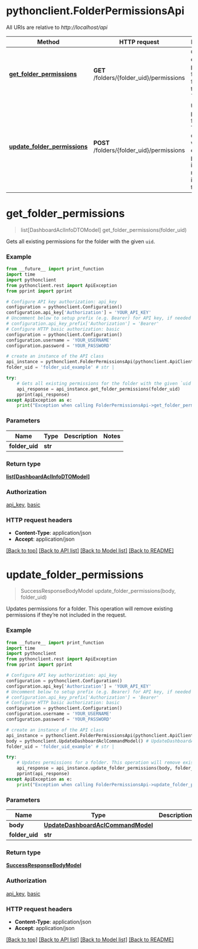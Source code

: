 # pythonclient.FolderPermissionsApi

All URIs are relative to *http://localhost/api*

Method | HTTP request | Description
------------- | ------------- | -------------
[**get_folder_permissions**](FolderPermissionsApi.md#get_folder_permissions) | **GET** /folders/{folder_uid}/permissions | Gets all existing permissions for the folder with the given &#x60;uid&#x60;.
[**update_folder_permissions**](FolderPermissionsApi.md#update_folder_permissions) | **POST** /folders/{folder_uid}/permissions | Updates permissions for a folder. This operation will remove existing permissions if they’re not included in the request.


# **get_folder_permissions**
> list[DashboardAclInfoDTOModel] get_folder_permissions(folder_uid)

Gets all existing permissions for the folder with the given `uid`.

### Example
```python
from __future__ import print_function
import time
import pythonclient
from pythonclient.rest import ApiException
from pprint import pprint

# Configure API key authorization: api_key
configuration = pythonclient.Configuration()
configuration.api_key['Authorization'] = 'YOUR_API_KEY'
# Uncomment below to setup prefix (e.g. Bearer) for API key, if needed
# configuration.api_key_prefix['Authorization'] = 'Bearer'
# Configure HTTP basic authorization: basic
configuration = pythonclient.Configuration()
configuration.username = 'YOUR_USERNAME'
configuration.password = 'YOUR_PASSWORD'

# create an instance of the API class
api_instance = pythonclient.FolderPermissionsApi(pythonclient.ApiClient(configuration))
folder_uid = 'folder_uid_example' # str | 

try:
    # Gets all existing permissions for the folder with the given `uid`.
    api_response = api_instance.get_folder_permissions(folder_uid)
    pprint(api_response)
except ApiException as e:
    print("Exception when calling FolderPermissionsApi->get_folder_permissions: %s\n" % e)
```

### Parameters

Name | Type | Description  | Notes
------------- | ------------- | ------------- | -------------
 **folder_uid** | **str**|  | 

### Return type

[**list[DashboardAclInfoDTOModel]**](DashboardAclInfoDTOModel.md)

### Authorization

[api_key](../README.md#api_key), [basic](../README.md#basic)

### HTTP request headers

 - **Content-Type**: application/json
 - **Accept**: application/json

[[Back to top]](#) [[Back to API list]](../README.md#documentation-for-api-endpoints) [[Back to Model list]](../README.md#documentation-for-models) [[Back to README]](../README.md)

# **update_folder_permissions**
> SuccessResponseBodyModel update_folder_permissions(body, folder_uid)

Updates permissions for a folder. This operation will remove existing permissions if they’re not included in the request.

### Example
```python
from __future__ import print_function
import time
import pythonclient
from pythonclient.rest import ApiException
from pprint import pprint

# Configure API key authorization: api_key
configuration = pythonclient.Configuration()
configuration.api_key['Authorization'] = 'YOUR_API_KEY'
# Uncomment below to setup prefix (e.g. Bearer) for API key, if needed
# configuration.api_key_prefix['Authorization'] = 'Bearer'
# Configure HTTP basic authorization: basic
configuration = pythonclient.Configuration()
configuration.username = 'YOUR_USERNAME'
configuration.password = 'YOUR_PASSWORD'

# create an instance of the API class
api_instance = pythonclient.FolderPermissionsApi(pythonclient.ApiClient(configuration))
body = pythonclient.UpdateDashboardAclCommandModel() # UpdateDashboardAclCommandModel | 
folder_uid = 'folder_uid_example' # str | 

try:
    # Updates permissions for a folder. This operation will remove existing permissions if they’re not included in the request.
    api_response = api_instance.update_folder_permissions(body, folder_uid)
    pprint(api_response)
except ApiException as e:
    print("Exception when calling FolderPermissionsApi->update_folder_permissions: %s\n" % e)
```

### Parameters

Name | Type | Description  | Notes
------------- | ------------- | ------------- | -------------
 **body** | [**UpdateDashboardAclCommandModel**](UpdateDashboardAclCommandModel.md)|  | 
 **folder_uid** | **str**|  | 

### Return type

[**SuccessResponseBodyModel**](SuccessResponseBodyModel.md)

### Authorization

[api_key](../README.md#api_key), [basic](../README.md#basic)

### HTTP request headers

 - **Content-Type**: application/json
 - **Accept**: application/json

[[Back to top]](#) [[Back to API list]](../README.md#documentation-for-api-endpoints) [[Back to Model list]](../README.md#documentation-for-models) [[Back to README]](../README.md)

